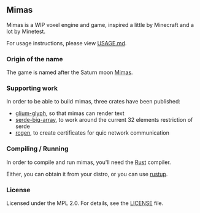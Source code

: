 ## Mimas

Mimas is a WIP voxel engine and game, inspired a little by Minecraft and a lot by Minetest.

For usage instructions, please view [USAGE.md](USAGE.md).

### Origin of the name

The game is named after the Saturn moon [Mimas](https://en.wikipedia.org/wiki/Mimas_(moon)).

### Supporting work

In order to be able to build mimas, three crates have been published:

* [glium-glyph](https://github.com/est31/glium-glyph), so that mimas can render text
* [serde-big-array](https://github.com/est31/serde-big-array), to work around the current 32 elements restriction of serde
* [rcgen](https://github.com/est31/rcgen/), to create certificates for quic network communication

### Compiling / Running

In order to compile and run mimas, you'll need the [Rust](https://github.com/rust-lang/rust) compiler.

Either, you can obtain it from your distro, or you can use [rustup](https://rustup.rs/).

### License

Licensed under the MPL 2.0. For details, see the [LICENSE](LICENSE) file.

